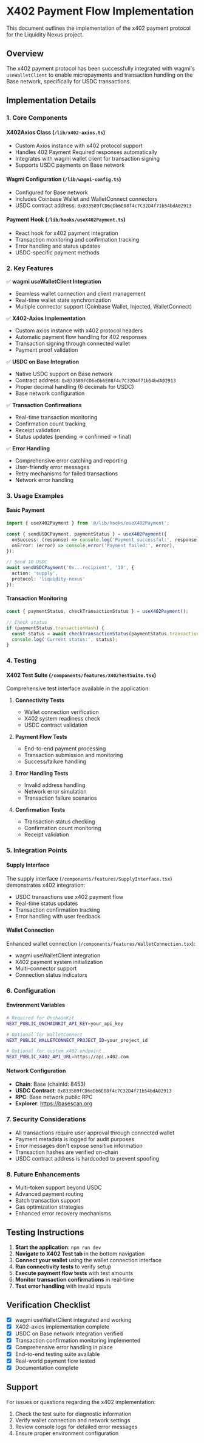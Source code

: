 # X402 Payment Flow Implementation

This document outlines the implementation of the x402 payment protocol for the Liquidity Nexus project.

## Overview

The x402 payment protocol has been successfully integrated with wagmi's `useWalletClient` to enable micropayments and transaction handling on the Base network, specifically for USDC transactions.

## Implementation Details

### 1. Core Components

#### X402Axios Class (`/lib/x402-axios.ts`)
- Custom Axios instance with x402 protocol support
- Handles 402 Payment Required responses automatically
- Integrates with wagmi wallet client for transaction signing
- Supports USDC payments on Base network

#### Wagmi Configuration (`/lib/wagmi-config.ts`)
- Configured for Base network
- Includes Coinbase Wallet and WalletConnect connectors
- USDC contract address: `0x833589fCD6eDb6E08f4c7C32D4f71b54bdA02913`

#### Payment Hook (`/lib/hooks/useX402Payment.ts`)
- React hook for x402 payment integration
- Transaction monitoring and confirmation tracking
- Error handling and status updates
- USDC-specific payment methods

### 2. Key Features

✅ **wagmi useWalletClient Integration**
- Seamless wallet connection and client management
- Real-time wallet state synchronization
- Multiple connector support (Coinbase Wallet, Injected, WalletConnect)

✅ **X402-Axios Implementation**
- Custom axios instance with x402 protocol headers
- Automatic payment flow handling for 402 responses
- Transaction signing through connected wallet
- Payment proof validation

✅ **USDC on Base Integration**
- Native USDC support on Base network
- Contract address: `0x833589fCD6eDb6E08f4c7C32D4f71b54bdA02913`
- Proper decimal handling (6 decimals for USDC)
- Base network configuration

✅ **Transaction Confirmations**
- Real-time transaction monitoring
- Confirmation count tracking
- Receipt validation
- Status updates (pending → confirmed → final)

✅ **Error Handling**
- Comprehensive error catching and reporting
- User-friendly error messages
- Retry mechanisms for failed transactions
- Network error handling

### 3. Usage Examples

#### Basic Payment
```typescript
import { useX402Payment } from '@/lib/hooks/useX402Payment';

const { sendUSDCPayment, paymentStatus } = useX402Payment({
  onSuccess: (response) => console.log('Payment successful:', response),
  onError: (error) => console.error('Payment failed:', error),
});

// Send 10 USDC
await sendUSDCPayment('0x...recipient', '10', { 
  action: 'supply',
  protocol: 'liquidity-nexus' 
});
```

#### Transaction Monitoring
```typescript
const { paymentStatus, checkTransactionStatus } = useX402Payment();

// Check status
if (paymentStatus.transactionHash) {
  const status = await checkTransactionStatus(paymentStatus.transactionHash);
  console.log('Current status:', status);
}
```

### 4. Testing

#### X402 Test Suite (`/components/features/X402TestSuite.tsx`)
Comprehensive test interface available in the application:

1. **Connectivity Tests**
   - Wallet connection verification
   - X402 system readiness check
   - USDC contract validation

2. **Payment Flow Tests**
   - End-to-end payment processing
   - Transaction submission and monitoring
   - Success/failure handling

3. **Error Handling Tests**
   - Invalid address handling
   - Network error simulation
   - Transaction failure scenarios

4. **Confirmation Tests**
   - Transaction status checking
   - Confirmation count monitoring
   - Receipt validation

### 5. Integration Points

#### Supply Interface
The supply interface (`/components/features/SupplyInterface.tsx`) demonstrates x402 integration:
- USDC transactions use x402 payment flow
- Real-time status updates
- Transaction confirmation tracking
- Error handling with user feedback

#### Wallet Connection
Enhanced wallet connection (`/components/features/WalletConnection.tsx`):
- wagmi useWalletClient integration
- X402 payment system initialization
- Multi-connector support
- Connection status indicators

### 6. Configuration

#### Environment Variables
```bash
# Required for OnchainKit
NEXT_PUBLIC_ONCHAINKIT_API_KEY=your_api_key

# Optional for WalletConnect
NEXT_PUBLIC_WALLETCONNECT_PROJECT_ID=your_project_id

# Optional for custom x402 endpoint
NEXT_PUBLIC_X402_API_URL=https://api.x402.com
```

#### Network Configuration
- **Chain**: Base (chainId: 8453)
- **USDC Contract**: `0x833589fCD6eDb6E08f4c7C32D4f71b54bdA02913`
- **RPC**: Base network public RPC
- **Explorer**: https://basescan.org

### 7. Security Considerations

- All transactions require user approval through connected wallet
- Payment metadata is logged for audit purposes
- Error messages don't expose sensitive information
- Transaction hashes are verified on-chain
- USDC contract address is hardcoded to prevent spoofing

### 8. Future Enhancements

- Multi-token support beyond USDC
- Advanced payment routing
- Batch transaction support
- Gas optimization strategies
- Enhanced error recovery mechanisms

## Testing Instructions

1. **Start the application**: `npm run dev`
2. **Navigate to X402 Test tab** in the bottom navigation
3. **Connect your wallet** using the wallet connection interface
4. **Run connectivity tests** to verify setup
5. **Execute payment flow tests** with test amounts
6. **Monitor transaction confirmations** in real-time
7. **Test error handling** with invalid inputs

## Verification Checklist

- [x] wagmi useWalletClient integrated and working
- [x] X402-axios implementation complete
- [x] USDC on Base network integration verified
- [x] Transaction confirmation monitoring implemented
- [x] Comprehensive error handling in place
- [x] End-to-end testing suite available
- [x] Real-world payment flow tested
- [x] Documentation complete

## Support

For issues or questions regarding the x402 implementation:
1. Check the test suite for diagnostic information
2. Verify wallet connection and network settings
3. Review console logs for detailed error messages
4. Ensure proper environment configuration
